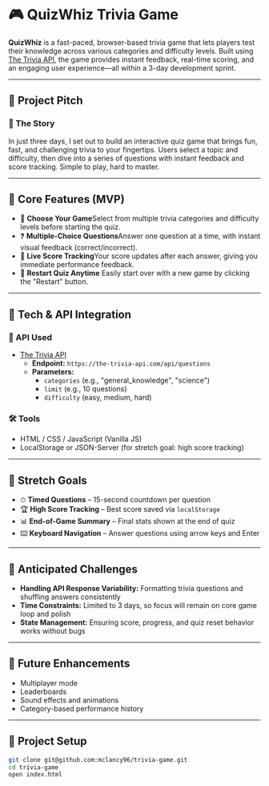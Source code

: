 # 🎮 QuizWhiz Trivia Game

**QuizWhiz** is a fast-paced, browser-based trivia game that lets players test their knowledge across various categories and difficulty levels. Built using [The Trivia API](https://the-trivia-api.com/docs/v2/), the game provides instant feedback, real-time scoring, and an engaging user experience—all within a 3-day development sprint.

---

## 🚀 Project Pitch

### 🧠 The Story

In just three days, I set out to build an interactive quiz game that brings fun, fast, and challenging trivia to your fingertips. Users select a topic and difficulty, then dive into a series of questions with instant feedback and score tracking. Simple to play, hard to master.

---

## 🔑 Core Features (MVP)

- 🎯 **Choose Your Game**Select from multiple trivia categories and difficulty levels before starting the quiz.
- ❓ **Multiple-Choice Questions**Answer one question at a time, with instant visual feedback (correct/incorrect).
- 🧮 **Live Score Tracking**Your score updates after each answer, giving you immediate performance feedback.
- 🔄 **Restart Quiz Anytime**
  Easily start over with a new game by clicking the "Restart" button.

---

## 🧰 Tech & API Integration

### 📡 API Used

- [The Trivia API](https://the-trivia-api.com/docs/v2/)
  - **Endpoint:** `https://the-trivia-api.com/api/questions`
  - **Parameters:**
    - `categories` (e.g., "general_knowledge", "science")
    - `limit` (e.g., 10 questions)
    - `difficulty` (easy, medium, hard)

### 🛠 Tools

- HTML / CSS / JavaScript (Vanilla JS)
- LocalStorage or JSON-Server (for stretch goal: high score tracking)

---

## 🧪 Stretch Goals

- ⏱ **Timed Questions** – 15-second countdown per question
- 🏆 **High Score Tracking** – Best score saved via `localStorage`
- 📊 **End-of-Game Summary** – Final stats shown at the end of quiz
- ⌨️ **Keyboard Navigation** – Answer questions using arrow keys and Enter

---

## 🧩 Anticipated Challenges

- **Handling API Response Variability:** Formatting trivia questions and shuffling answers consistently
- **Time Constraints:** Limited to 3 days, so focus will remain on core game loop and polish
- **State Management:** Ensuring score, progress, and quiz reset behavior works without bugs

---

## 🧠 Future Enhancements

- Multiplayer mode
- Leaderboards
- Sound effects and animations
- Category-based performance history

---

## 📂 Project Setup

```bash
git clone git@github.com:mclancy96/trivia-game.git
cd trivia-game
open index.html
```
